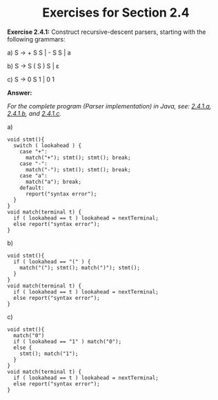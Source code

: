 <h1 align="center">Exercises for Section 2.4</h1>

**Exercise 2.4.1:** Construct recursive-descent parsers, starting with the following grammars:

a) S &rarr; + S S | - S S | a

b) S &rarr; S ( S ) S | ε

c) S &rarr; 0 S 1 | 0 1

**Answer:**

_For the complete program (Parser implementation) in Java, see:
[2.4.1.a](https://github.com/ahr9n/awesome-reading/blob/main/dragon-book/2.4.1.a.java),
[2.4.1.b](https://github.com/ahr9n/awesome-reading/blob/main/dragon-book/2.4.1.b.java),
and [2.4.1.c](https://github.com/ahr9n/awesome-reading/blob/main/dragon-book/2.4.1.c.java)._

a)
```
void stmt(){
  switch ( lookahead ) {
    case "+":
      match("+"); stmt(); stmt(); break;
    case "-":
      match("-"); stmt(); stmt(); break;
    case "a":
      match("a"); break;
    default:
      report("syntax error");
  }
}
void match(terminal t) {
  if ( lookahead == t ) lookahead = nextTerminal;
  else report("syntax error");
}
```

b)
```
void stmt(){
  if ( lookahead == "(" ) {
    match("("); stmt(); match(")"); stmt();
  }
}
void match(terminal t) {
  if ( lookahead == t ) lookahead = nextTerminal;
  else report("syntax error");
}
```

c)
```
void stmt(){
  match("0")
  if ( lookahead == "1" ) match("0");
  else {
    stmt(); match("1");
  }
}
void match(terminal t) {
  if ( lookahead == t ) lookahead = nextTerminal;
  else report("syntax error");
}
```
